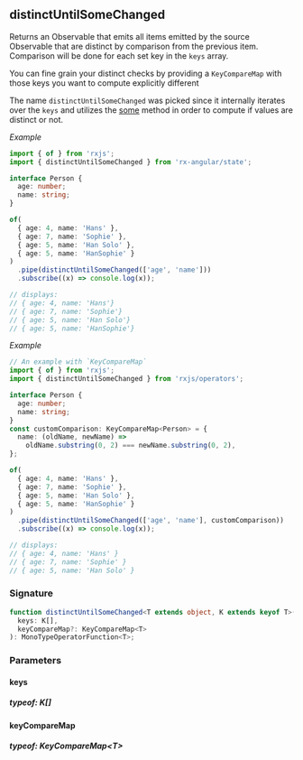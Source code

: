 ## distinctUntilSomeChanged

Returns an Observable that emits all items emitted by the source Observable that are distinct by comparison from
the previous item. Comparison will be done for each set key in the `keys` array.

You can fine grain your distinct checks by providing a `KeyCompareMap` with those keys you want to compute
explicitly different

The name `distinctUntilSomeChanged` was picked since it internally iterates over the `keys` and utilizes the
[some](https://developer.mozilla.org/de/docs/Web/JavaScript/Reference/Global_Objects/Array/some) method in order to
compute if values are distinct or not.

_Example_

```typescript
import { of } from 'rxjs';
import { distinctUntilSomeChanged } from 'rx-angular/state';

interface Person {
  age: number;
  name: string;
}

of(
  { age: 4, name: 'Hans' },
  { age: 7, name: 'Sophie' },
  { age: 5, name: 'Han Solo' },
  { age: 5, name: 'HanSophie' }
)
  .pipe(distinctUntilSomeChanged(['age', 'name']))
  .subscribe((x) => console.log(x));

// displays:
// { age: 4, name: 'Hans'}
// { age: 7, name: 'Sophie'}
// { age: 5, name: 'Han Solo'}
// { age: 5, name: 'HanSophie'}
```

_Example_

```typescript
// An example with `KeyCompareMap`
import { of } from 'rxjs';
import { distinctUntilSomeChanged } from 'rxjs/operators';

interface Person {
  age: number;
  name: string;
}
const customComparison: KeyCompareMap<Person> = {
  name: (oldName, newName) =>
    oldName.substring(0, 2) === newName.substring(0, 2),
};

of(
  { age: 4, name: 'Hans' },
  { age: 7, name: 'Sophie' },
  { age: 5, name: 'Han Solo' },
  { age: 5, name: 'HanSophie' }
)
  .pipe(distinctUntilSomeChanged(['age', 'name'], customComparison))
  .subscribe((x) => console.log(x));

// displays:
// { age: 4, name: 'Hans' }
// { age: 7, name: 'Sophie' }
// { age: 5, name: 'Han Solo' }
```

### Signature

```typescript
function distinctUntilSomeChanged<T extends object, K extends keyof T>(
  keys: K[],
  keyCompareMap?: KeyCompareMap<T>
): MonoTypeOperatorFunction<T>;
```

### Parameters

#### keys

##### typeof: K[]

#### keyCompareMap

##### typeof: KeyCompareMap&#60;T&#62;
